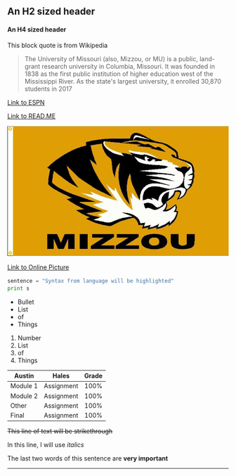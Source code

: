 ## An H2 sized header
#### An H4 sized header

This block quote is from Wikipedia
>The University of Missouri (also, Mizzou, or MU) is a public, land-grant research university in Columbia, Missouri.
>It was founded in 1838 as the first public institution of higher education west of the Mississippi River.
>As the state's largest university, it enrolled 30,870 students in 2017


[Link to ESPN](http://www.espn.com)


[Link to READ.ME](README.md)


![Mizzou logo](mizzou-logo.jpg)

[Link to Online Picture](https://encrypted-tbn0.gstatic.com/images?q=tbn:ANd9GcTrQOdH7TgvF6C3M-u8ls42YIJlx2Uf248x6FCTSEsSN_WjKbnX)


```python
sentence = "Syntax from language will be highlighted"
print s
```

*  Bullet
*  List
*  of
*  Things


1. Number
2. List
3. of
4. Things

|Austin   |Hales     |Grade   |
|---------|:--------:|-------:|
|Module 1 |Assignment|    100%|
|Module 2 |Assignment|    100%|
|Other    |Assignment|    100%|
|Final    |Assignment|    100%|

~~This line of text will be strikethrough~~

In this line, I will use *italics*

The last two words of this sentence are **very important**

_________
